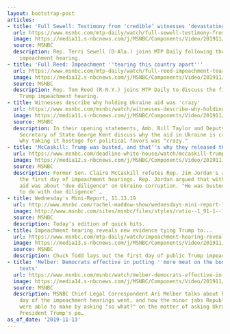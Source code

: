```yaml
---
layout: bootstrap-post
articles:
- title: 'Full Sewell: Testimony from ‘credible’ witnesses ‘devastating’ to administration'
  url: https://www.msnbc.com/mtp-daily/watch/full-sewell-testimony-from-credible-witnesses-devastating-to-administration-73415237988
  image: https://media11.s-nbcnews.com/j/MSNBC/Components/Video/201911/n_mtpd_full_sewell2_191113_1920x1080.nbcnews-fp-1200-630.jpg
  source: MSNBC
  description: Rep. Terri Sewell (D-Ala.) joins MTP Daily following the first public
    impeachment hearing.
- title: 'Full Reed: Impeachment ''tearing this country apart'''
  url: https://www.msnbc.com/mtp-daily/watch/full-reed-impeachment-tearing-this-country-apart-73415749738
  image: https://media12.s-nbcnews.com/j/MSNBC/Components/Video/201911/n_mtpd_full_reed_191113_1920x1080.nbcnews-fp-1200-630.jpg
  source: MSNBC
  description: Rep. Tom Reed (R-N.Y.) joins MTP Daily to discuss the first public
    Trump impeachment hearing.
- title: Witnesses describe why holding Ukraine aid was 'crazy'
  url: https://www.msnbc.com/msnbc/watch/witnesses-describe-why-holding-ukraine-aid-was-crazy-73416261747
  image: https://media11.s-nbcnews.com/j/MSNBC/Components/Video/201911/Kent_Taylor__726182.nbcnews-fp-1200-630.jpg
  source: MSNBC
  description: In their opening statements, Amb. Bill Taylor and Deputy Assistant
    Secretary of State George Kent discuss why the aid in Ukraine is crucial, and
    why taking it hostage for political favors was "crazy."
- title: 'McCaskill: Trump was busted, and that''s why they released the Ukraine aid'
  url: https://www.msnbc.com/deadline-white-house/watch/mccaskill-trump-was-busted-and-that-s-why-they-released-the-ukraine-aid-73413701760
  image: https://media12.s-nbcnews.com/j/MSNBC/Components/Video/201911/n_dwh_mcasksill_191113_1920x1080.nbcnews-fp-1200-630.jpg
  source: MSNBC
  description: Former Sen. Claire McCaskill refutes Rep. Jim Jordan's argument after
    the first day of impeachment hearings. Rep. Jordan argued that withholding the
    aid was about "due diligence" on Ukraine corruption. "He was busted, it had nothing
    to do with due diligence" …
- title: Wednesday's Mini-Report, 11.13.19
  url: http://www.msnbc.com/rachel-maddow-show/wednesdays-mini-report-111319
  image: http://www.msnbc.com/sites/msnbc/files/styles/ratio--1_91-1--1200x630/public/maddow_theminireport_general.png?itok=yLUr4wsw
  source: MSNBC
  description: Today's edition of quick hits.
- title: Impeachment hearing reveals new evidence tying Trump to...
  url: https://www.msnbc.com/mtp-daily/watch/impeachment-hearing-reveals-new-evidence-tying-trump-to-ukraine-pressure-campaign-73413701599
  image: https://media13.s-nbcnews.com/j/MSNBC/Components/Video/201911/n_mtpd_clip_openA1_191113_1920x1080.nbcnews-fp-1200-630.jpg
  source: MSNBC
  description: Chuck Todd lays out the first day of public Trump impeachment hearings.
- title: 'Melber: Democrats effective in putting ''more meat on the bones'' on Ukraine
    texts'
  url: https://www.msnbc.com/msnbc/watch/melber-democrats-effective-in-putting-more-meat-on-the-bones-on-ukraine-texts-73407045630
  image: https://media14.s-nbcnews.com/j/MSNBC/Components/Video/201911/n_msnbc_ariinitial_191113_1920x1080.nbcnews-fp-1200-630.jpg
  source: MSNBC
  description: MSNBC Chief Legal Correspondent Ari Melber talks about how the first
    day of the impeachment hearings went, and how the minor jabs Republican questioners
    were able to make by asking "so what?" on the matter of asking Ukraine to investigate
    President Trump's po…
as_of_date: '2019-11-13'
---
```


